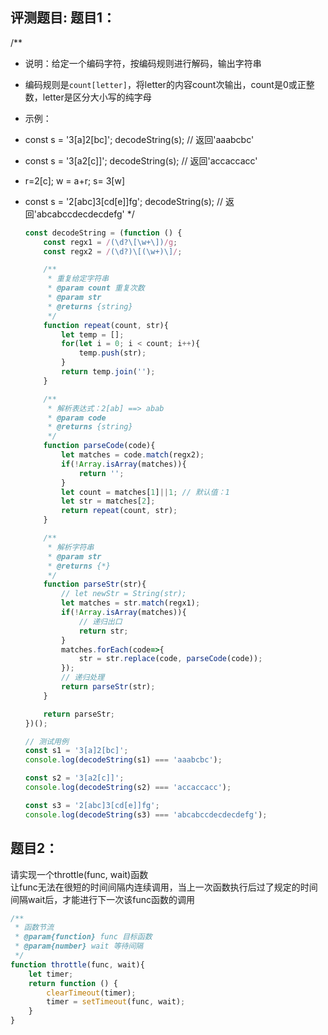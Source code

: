 ## 评测题目: 题目1：

/**

 * 说明：给定一个编码字符，按编码规则进行解码，输出字符串

 * 编码规则是`count[letter]`，将letter的内容count次输出，count是0或正整数，letter是区分大小写的纯字母

 * 示例：

 * const s = '3[a]2[bc]'; decodeString(s); // 返回'aaabcbc'

 * const s = '3[a2[c]]'; decodeString(s); // 返回'accaccacc'

 * r=2[c]; w = a+r; s= 3[w]

 * const s = '2[abc]3[cd[e]]fg'; decodeString(s); // 返回'abcabccdecdecdefg'
    */

    ```js
    const decodeString = (function () {
        const regx1 = /(\d?\[\w+\])/g;
        const regx2 = /(\d?)\[(\w+)\]/;
    
        /**
         * 重复给定字符串
         * @param count 重复次数
         * @param str
         * @returns {string}
         */
        function repeat(count, str){
            let temp = [];
            for(let i = 0; i < count; i++){
                temp.push(str);
            }
            return temp.join('');
        }
    
        /**
         * 解析表达式：2[ab] ==> abab
         * @param code
         * @returns {string}
         */
        function parseCode(code){
            let matches = code.match(regx2);
            if(!Array.isArray(matches)){
                return '';
            }
            let count = matches[1]||1; // 默认值：1
            let str = matches[2];
            return repeat(count, str);
        }
    
        /**
         * 解析字符串
         * @param str
         * @returns {*}
         */
        function parseStr(str){
            // let newStr = String(str);
            let matches = str.match(regx1);
            if(!Array.isArray(matches)){
                // 递归出口
                return str;
            }
            matches.forEach(code=>{
                str = str.replace(code, parseCode(code));
            });
            // 递归处理
            return parseStr(str);
        }
    
        return parseStr;
    })();
    
    // 测试用例
    const s1 = '3[a]2[bc]';
    console.log(decodeString(s1) === 'aaabcbc');
    
    const s2 = '3[a2[c]]';
    console.log(decodeString(s2) === 'accaccacc');
    
    const s3 = '2[abc]3[cd[e]]fg';
    console.log(decodeString(s3) === 'abcabccdecdecdefg');
    ```

    

##  题目2：
请实现一个throttle(func, wait)函数   
让func无法在很短的时间间隔内连续调用，当上一次函数执行后过了规定的时间间隔wait后，才能进行下一次该func函数的调用

```js
/**
 * 函数节流
 * @param{function} func 目标函数
 * @param{number} wait 等待间隔
 */
function throttle(func, wait){
    let timer;
    return function () {
        clearTimeout(timer);
        timer = setTimeout(func, wait);
    }
}
```

